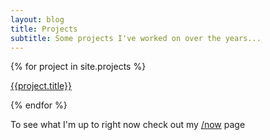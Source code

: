 ```yaml
---
layout: blog
title: Projects
subtitle: Some projects I've worked on over the years...
---
```


{% for project in site.projects %}

<div class="projectbox" style="background-image:url({{project.heroimage}});"><a href="{{project.url}}"><div class="projecttitle">{{project.title}}</div></a></div>


{% endfor %}

To see what I'm up to right now check out my [/now](/now) page
